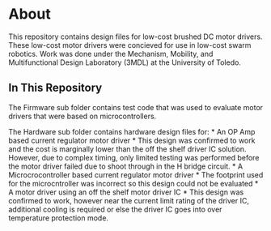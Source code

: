 # About #

This repository contains design files for low-cost brushed DC motor drivers. These low-cost motor drivers were concieved for use in low-cost swarm robotics. Work was done under the Mechanism, Mobility, and Multifunctional Design Laboratory (3MDL) at the University of Toledo.

## In This Repository ##

The Firmware sub folder contains test code that was used to evaluate motor drivers that were based on microcontrollers.

The Hardware sub folder contains hardware design files for:
	* An OP Amp based current regulator motor driver
        * This design was confirmed to work and the cost is marginally lower than the off the shelf driver IC solution. However, due to complex timing, only limited testing was performed before the motor driver failed due to shoot through in the H bridge circuit.
    * A Microcrocontroller based current regulator motor driver
        * The footprint used for the microcntroller was incorrect so this design could not be evaluated
    * A motor driver using an off the shelf motor driver IC
        * This design was confirmed to work, however near the current limit rating of the driver IC, additional cooling is required or else the driver IC goes into over temperature protection mode.
